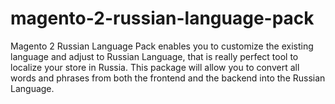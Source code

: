 # magento-2-russian-language-pack
Magento 2 Russian Language Pack enables you to customize the existing language and adjust to Russian Language, that is really perfect tool to localize your store in Russia. This package will allow you to convert all words and phrases from both the frontend and the backend into the Russian Language.
